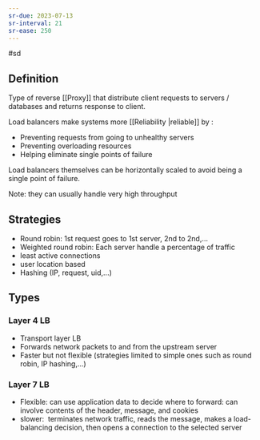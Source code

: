 ```yaml
---
sr-due: 2023-07-13
sr-interval: 21
sr-ease: 250
---
```


#sd

## Definition

Type of reverse [[Proxy]] that distribute client requests to servers / databases and returns response to client.

Load balancers make systems more [[Reliability |reliable]] by :

- Preventing requests from going to unhealthy servers
- Preventing overloading resources
- Helping eliminate single points of failure

Load balancers themselves can be horizontally scaled to avoid being a single point of failure.

Note: they can usually handle very high throughput

## Strategies

- Round robin: 1st request goes to 1st server, 2nd to 2nd,...
- Weighted round robin: Each server handle a percentage of traffic
- least active connections
- user location based
- Hashing (IP, request, uid,...)

## Types

### Layer 4 LB

- Transport layer LB
- Forwards network packets to and from the upstream server
- Faster but not flexible (strategies limited to simple ones such as round robin, IP hashing,...)

### Layer 7 LB

- Flexible: can use application data to decide where to forward: can involve contents of the header, message, and cookies
- slower:  terminates network traffic, reads the message, makes a load-balancing decision, then opens a connection to the selected server

